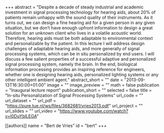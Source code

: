 +++
abstract = "Despite a decade of steady industrial and academic investment in signal processing technology for hearing aids, about 20% of patients remain unhappy with the sound quality of their instruments. As it turns out, we can design a fine hearing aid for a given person in any given situation, but we don’t have enough upfront information to design a great solution for an unknown client who lives in a volatile acoustic world. Therefore, hearing aids must be both adaptable to environmental context and personalizable by the patient. In this lecture I will address design challenges of adaptable hearing aids, and more generally of signal processing systems, which can be in situ personalized by end users. I will discuss a few salient properties of a successful adaptive and personalized signal processing system, namely the brain. In the end, biological information processing provides an inspiring reference for engineers, whether one is designing hearing aids, personalized lighting systems or any other intelligent ambient agent."
abstract_short = ""
date = "2013-09-13T16:30:00+01:00"
image = ""
image_preview = ""
math = false
publication = "Inaugural lecture report"
publication_short = ""
selected = false
title = "In-situ Personalization of Signal Processing Systems"
url_code = ""
url_dataset = ""
url_pdf = "https://pure.tue.nl/ws/files/3682681/vries2013.pdf"
url_project = ""
url_slides = ""
url_video = "https://www.youtube.com/watch?v=l0DuYblLEGA"

[[authors]]
    name = "Bert de Vries"
    id = "bert"
+++
